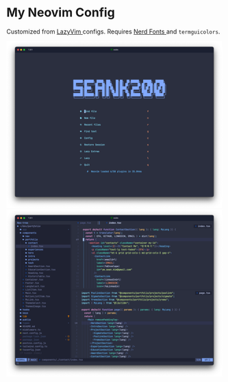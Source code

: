 # My Neovim Config

Customized from [ LazyVim ](https://www.lazyvim.org) configs. Requires [ Nerd Fonts ](https://www.nerdfonts.com) and `termguicolors`.

![Screenshot - Dashboard](screenshot-1.png)
![Screenshot - Editor](screenshot-2.png)

